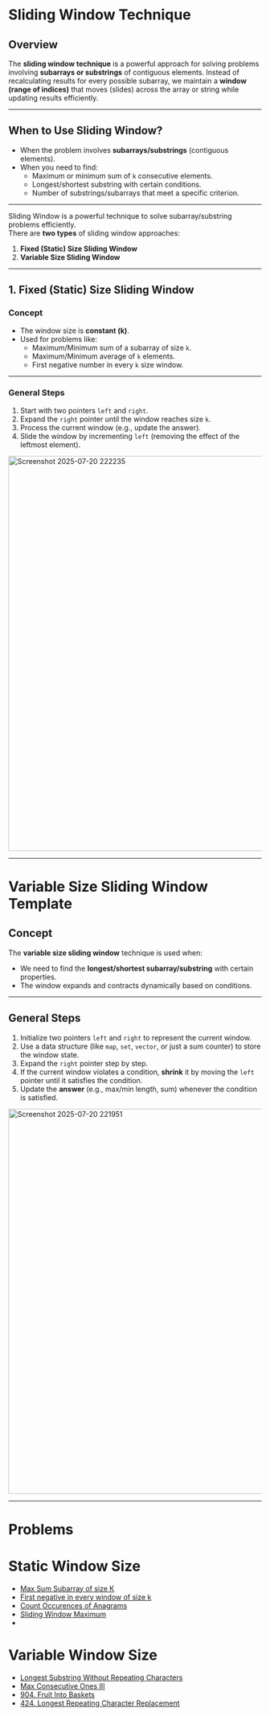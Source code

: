 
# Sliding Window Technique

## Overview
The **sliding window technique** is a powerful approach for solving problems involving **subarrays or substrings** of contiguous elements. Instead of recalculating results for every possible subarray, we maintain a **window (range of indices)** that moves (slides) across the array or string while updating results efficiently.

---

## When to Use Sliding Window?
- When the problem involves **subarrays/substrings** (contiguous elements).
- When you need to find:
  - Maximum or minimum sum of `k` consecutive elements.
  - Longest/shortest substring with certain conditions.
  - Number of substrings/subarrays that meet a specific criterion.
  
---


Sliding Window is a powerful technique to solve subarray/substring problems efficiently.  
There are **two types** of sliding window approaches:
1. **Fixed (Static) Size Sliding Window**  
2. **Variable Size Sliding Window**

---

## **1. Fixed (Static) Size Sliding Window**

### **Concept**
- The window size is **constant (k)**.
- Used for problems like:
  - Maximum/Minimum sum of a subarray of size `k`.
  - Maximum/Minimum average of `k` elements.
  - First negative number in every `k` size window.

---

### **General Steps**
1. Start with two pointers `left` and `right`.
2. Expand the `right` pointer until the window reaches size `k`.
3. Process the current window (e.g., update the answer).
4. Slide the window by incrementing `left` (removing the effect of the leftmost element).

<img width="943" height="786" alt="Screenshot 2025-07-20 222235" src="https://github.com/user-attachments/assets/b878e2e7-3a87-4854-b362-f65b03491e79" />


---




# Variable Size Sliding Window Template

## **Concept**
The **variable size sliding window** technique is used when:
- We need to find the **longest/shortest subarray/substring** with certain properties.
- The window expands and contracts dynamically based on conditions.

---

## **General Steps**
1. Initialize two pointers `left` and `right` to represent the current window.
2. Use a data structure (like `map`, `set`, `vector`, or just a sum counter) to store the window state.
3. Expand the `right` pointer step by step.
4. If the current window violates a condition, **shrink** it by moving the `left` pointer until it satisfies the condition.
5. Update the **answer** (e.g., max/min length, sum) whenever the condition is satisfied.

<img width="966" height="766" alt="Screenshot 2025-07-20 221951" src="https://github.com/user-attachments/assets/b2484b83-70ea-45e5-b315-b17cb5a2b76f" />

---
# Problems

# Static Window Size

- [Max Sum Subarray of size K](https://www.geeksforgeeks.org/problems/max-sum-subarray-of-size-k5313/1)
- [First negative in every window of size k](https://www.geeksforgeeks.org/problems/first-negative-integer-in-every-window-of-size-k3345/1)
- [Count Occurences of Anagrams](https://www.geeksforgeeks.org/problems/count-occurences-of-anagrams5839/1)
- [ Sliding Window Maximum](https://leetcode.com/problems/sliding-window-maximum/description/)
- 


# Variable Window Size
- [ Longest Substring Without Repeating Characters](https://leetcode.com/problems/longest-substring-without-repeating-characters/description/)
- [Max Consecutive Ones III](https://leetcode.com/problems/max-consecutive-ones-iii/description/)
- [904. Fruit Into Baskets](https://leetcode.com/problems/fruit-into-baskets/description/)
- [424. Longest Repeating Character Replacement](https://leetcode.com/problems/longest-repeating-character-replacement/description/)



